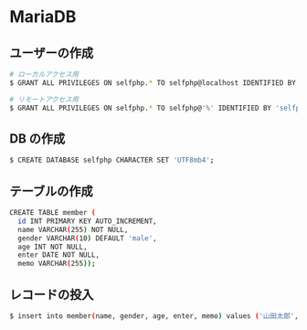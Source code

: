 # MariaDB

## ユーザーの作成

```sh
# ローカルアクセス用
$ GRANT ALL PRIVILEGES ON selfphp.* TO selfphp@localhost IDENTIFIED BY 'selfphp';

# リモートアクセス用
$ GRANT ALL PRIVILEGES ON selfphp.* TO selfphp@'%' IDENTIFIED BY 'selfphp';
```

## DB の作成

```sh
$ CREATE DATABASE selfphp CHARACTER SET 'UTF8mb4';
```

## テーブルの作成

```sh
CREATE TABLE member (
  id INT PRIMARY KEY AUTO_INCREMENT,
  name VARCHAR(255) NOT NULL,
  gender VARCHAR(10) DEFAULT 'male',
  age INT NOT NULL,
  enter DATE NOT NULL,
  memo VARCHAR(255));
```

## レコードの投入

```sh
$ insert into member(name, gender, age, enter, memo) values ('山田太郎', 'male', 20, '2021-07-24', null);
```
